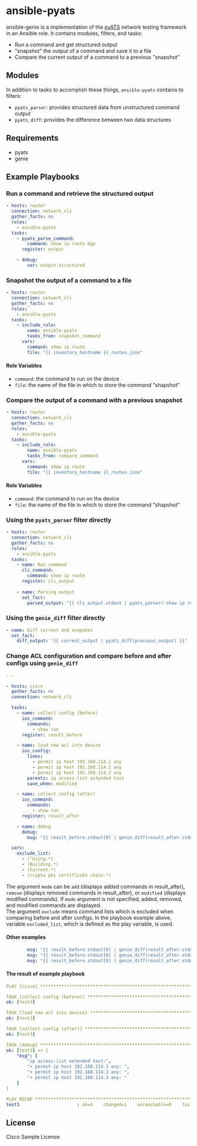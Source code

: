 ansible-pyats
=========

ansible-genie is a implementation of the [pyATS](https://developer.cisco.com/pyats/) network testing framework in an
Ansible role.  It contains modules, filters, and tasks:
* Run a command and get structured output
* "snapshot" the output of a command and save it to a file
* Compare the current output of a command to a previous "snapshot"

## Modules

In addition to tasks to accomplish these things, `ansible-pyats` contains to filters:
* `pyats_parser`: provides structured data from unstructured command output
* `pyats_diff`: provides the difference between two data structures

## Requirements


* pyats
* genie

## Example Playbooks


### Run a command and retrieve the structured output
```yaml
- hosts: router
  connection: network_cli
  gather_facts: no
  roles:
    - ansible-pyats
  tasks:
    - pyats_parse_command:
        command: show ip route bgp
      register: output

    - debug:
        var: output.structured
```

### Snapshot the output of a command to a file
```yaml
- hosts: router
  connection: network_cli
  gather_facts: no
  roles:
    - ansible-pyats
  tasks:
    - include_role:
        name: ansible-pyats
        tasks_from: snapshot_command
      vars:
        command: show ip route
        file: "{{ inventory_hostname }}_routes.json"
```

#### Role Variables

* `command`: the command to run on the device
* `file`: the name of the file in which to store the command "shapshot"

### Compare the output of a command with a previous snapshot
```yaml
- hosts: router
  connection: network_cli
  gather_facts: no
  roles:
    - ansible-pyats
  tasks:
    - include_role:
        name: ansible-pyats
        tasks_from: compare_command
      vars:
        command: show ip route
        file: "{{ inventory_hostname }}_routes.json"
```

#### Role Variables

* `command`: the command to run on the device
* `file`: the name of the file in which to store the command "shapshot"

### Using the `pyats_parser` filter directly
```yaml
- hosts: router
  connection: network_cli
  gather_facts: no
  roles:
    - ansible-pyats
  tasks:
    - name: Run command
      cli_command:
        command: show ip route
      register: cli_output
    
    - name: Parsing output
      set_fact:
        parsed_output: "{{ cli_output.stdout | pyats_parser('show ip route', 'iosxe') }}"
```

### Using the `genie_diff` filter directly
```yaml
- name: Diff current and snapshot
  set_fact:
    diff_output: "{{ current_output | pyats_diff(previous_output) }}"
```

### Change ACL configuration and compare before and after configs using `genie_diff`
```yaml
---

- hosts: cisco
  gather_facts: no
  connection: network_cli

  tasks:
    - name: collect config (before)
      ios_command:
        commands:
          - show run
      register: result_before

    - name: load new acl into device
      ios_config:
        lines:
          - permit ip host 192.168.114.1 any
          - permit ip host 192.168.114.2 any
          - permit ip host 192.168.114.3 any
        parents: ip access-list extended test
        save_when: modified

    - name: collect config (after)
      ios_command:
        commands:
          - show run
      register: result_after

    - name: debug
      debug:
        msg: "{{ result_before.stdout[0] | genie_diff(result_after.stdout[0], mode='add', exclude=exclude_list) }}"

  vars:
    exclude_list:
      - (^Using.*)
      - (Building.*)
      - (Current.*)
      - (crypto pki certificate chain.*)
```
The argument `mode` can be `add` (displays added commands in result_after), `remove` (displays removed commands in result_after), or `modified` (displays modified commands). If `mode` argument is not specified, added, removed, and modified commands are displayed.  
The argument `exclude` means command lists which is excluded when comparing before and after configs.
In the playbook example above, variable `excluded_list`, which is defined as the play variable, is used.

#### Other examples
```yaml
        msg: "{{ result_before.stdout[0] | genie_diff(result_after.stdout[0]) }}"
        msg: "{{ result_before.stdout[0] | genie_diff(result_after.stdout[0], mode='remove') }}"
        msg: "{{ result_before.stdout[0] | genie_diff(result_after.stdout[0], exclude=exclude_list) }}"
```

#### The result of example playbook
```yaml
PLAY [cisco] **********************************************************************************

TASK [collect config (before)] ****************************************************************
ok: [test3]

TASK [load new acl into device] ***************************************************************
ok: [test3]

TASK [collect config (after)] *****************************************************************
ok: [test3]

TASK [debug] **********************************************************************************
ok: [test3] => {
    "msg": [
        "ip access-list extended test:",
        "+ permit ip host 192.168.114.1 any: ",
        "+ permit ip host 192.168.114.2 any: ",
        "+ permit ip host 192.168.114.3 any: "
    ]
}

PLAY RECAP ************************************************************************************
test3                      : ok=4    changed=1    unreachable=0    failed=0    skipped=0    rescued=0    ignored=0   
```

License
-------

Cisco Sample License

